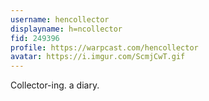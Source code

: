 ```yaml
---
username: hencollector
displayname: h=ncollector
fid: 249396
profile: https://warpcast.com/hencollector
avatar: https://i.imgur.com/ScmjCwT.gif
---
```

Collector-ing. a diary.  
